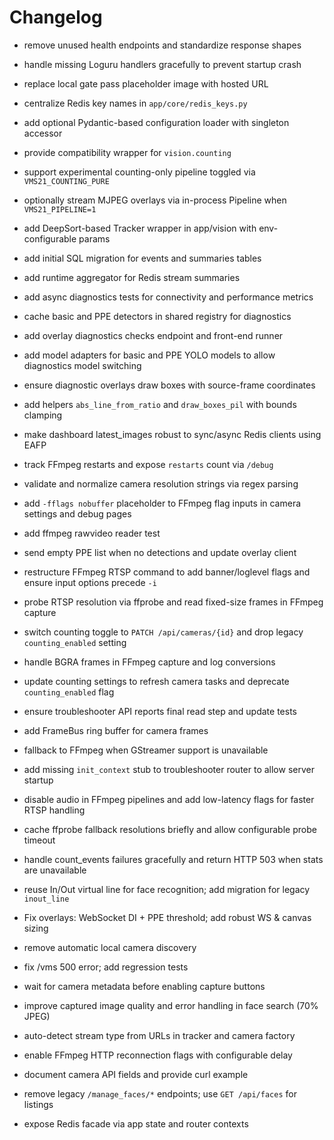 # Changelog
- remove unused health endpoints and standardize response shapes
- handle missing Loguru handlers gracefully to prevent startup crash
- replace local gate pass placeholder image with hosted URL
- centralize Redis key names in `app/core/redis_keys.py`
- add optional Pydantic-based configuration loader with singleton accessor
- provide compatibility wrapper for `vision.counting`

- support experimental counting-only pipeline toggled via `VMS21_COUNTING_PURE`
- optionally stream MJPEG overlays via in-process Pipeline when `VMS21_PIPELINE=1`
- add DeepSort-based Tracker wrapper in app/vision with env-configurable params
- add initial SQL migration for events and summaries tables
- add runtime aggregator for Redis stream summaries
- add async diagnostics tests for connectivity and performance metrics
- cache basic and PPE detectors in shared registry for diagnostics
- add overlay diagnostics checks endpoint and front-end runner
- add model adapters for basic and PPE YOLO models to allow diagnostics model switching
- ensure diagnostic overlays draw boxes with source-frame coordinates
- add helpers `abs_line_from_ratio` and `draw_boxes_pil` with bounds clamping
- make dashboard latest_images robust to sync/async Redis clients using EAFP
- track FFmpeg restarts and expose `restarts` count via `/debug`
- validate and normalize camera resolution strings via regex parsing
- add `-fflags nobuffer` placeholder to FFmpeg flag inputs in camera settings and debug pages
- add ffmpeg rawvideo reader test
- send empty PPE list when no detections and update overlay client

- restructure FFmpeg RTSP command to add banner/loglevel flags and ensure input
  options precede ``-i``

- probe RTSP resolution via ffprobe and read fixed-size frames in FFmpeg capture
- switch counting toggle to `PATCH /api/cameras/{id}` and drop legacy
  `counting_enabled` setting
- handle BGRA frames in FFmpeg capture and log conversions
- update counting settings to refresh camera tasks and deprecate
  ``counting_enabled`` flag
- ensure troubleshooter API reports final read step and update tests
- add FrameBus ring buffer for camera frames
- fallback to FFmpeg when GStreamer support is unavailable
- add missing `init_context` stub to troubleshooter router to allow server startup
- disable audio in FFmpeg pipelines and add low-latency flags for faster RTSP handling
- cache ffprobe fallback resolutions briefly and allow configurable probe timeout
- handle count_events failures gracefully and return HTTP 503 when stats are unavailable
- reuse In/Out virtual line for face recognition; add migration for legacy `inout_line`
- Fix overlays: WebSocket DI + PPE threshold; add robust WS & canvas sizing
- remove automatic local camera discovery
- fix /vms 500 error; add regression tests
- wait for camera metadata before enabling capture buttons
- improve captured image quality and error handling in face search (70% JPEG)
- auto-detect stream type from URLs in tracker and camera factory
- enable FFmpeg HTTP reconnection flags with configurable delay
- document camera API fields and provide curl example
- remove legacy `/manage_faces/*` endpoints; use `GET /api/faces` for listings
- expose Redis facade via app state and router contexts

